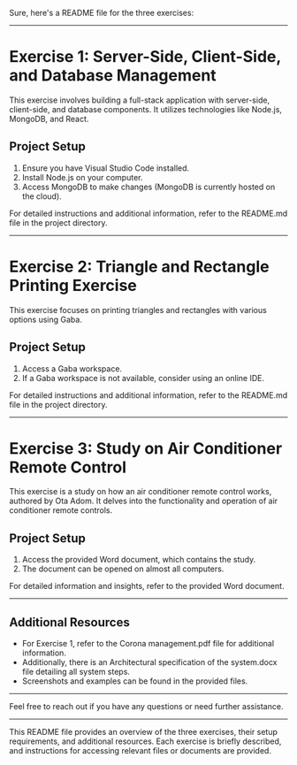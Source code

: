 Sure, here's a README file for the three exercises:

---

# Exercise 1: Server-Side, Client-Side, and Database Management

This exercise involves building a full-stack application with server-side, client-side, and database components. It utilizes technologies like Node.js, MongoDB, and React.

## Project Setup

1. Ensure you have Visual Studio Code installed.
2. Install Node.js on your computer.
3. Access MongoDB to make changes (MongoDB is currently hosted on the cloud).

For detailed instructions and additional information, refer to the README.md file in the project directory.

---

# Exercise 2: Triangle and Rectangle Printing Exercise

This exercise focuses on printing triangles and rectangles with various options using Gaba.

## Project Setup

1. Access a Gaba workspace.
2. If a Gaba workspace is not available, consider using an online IDE.

For detailed instructions and additional information, refer to the README.md file in the project directory.

---

# Exercise 3: Study on Air Conditioner Remote Control

This exercise is a study on how an air conditioner remote control works, authored by Ota Adom. It delves into the functionality and operation of air conditioner remote controls.

## Project Setup

1. Access the provided Word document, which contains the study.
2. The document can be opened on almost all computers.

For detailed information and insights, refer to the provided Word document.

---

## Additional Resources

- For Exercise 1, refer to the Corona management.pdf file for additional information.
- Additionally, there is an Architectural specification of the system.docx file detailing all system steps.
- Screenshots and examples can be found in the provided files.

---

Feel free to reach out if you have any questions or need further assistance.

---

This README file provides an overview of the three exercises, their setup requirements, and additional resources. Each exercise is briefly described, and instructions for accessing relevant files or documents are provided.